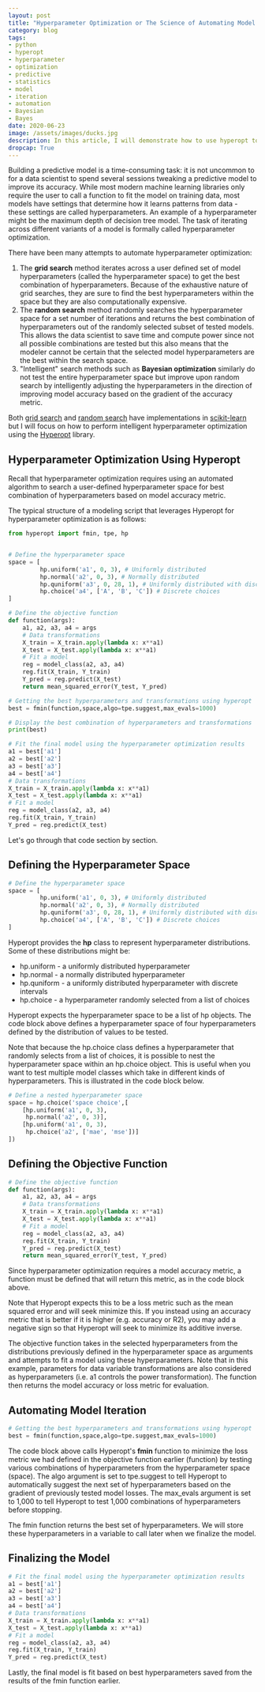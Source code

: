 ```yaml
---
layout: post
title: "Hyperparameter Optimization or The Science of Automating Model Iteration"
category: blog
tags: 
- python 
- hyperopt 
- hyperparameter 
- optimization 
- predictive
- statistics
- model 
- iteration
- automation
- Bayesian
- Bayes
date: 2020-06-23
image: /assets/images/ducks.jpg
description: In this article, I will demonstrate how to use hyperopt to optimize model hyperparameters.
dropcap: True
---
```


Building a predictive model is a time-consuming task: it is not uncommon to for a data scientist to spend several sessions tweaking a predictive model to improve its accuracy. While most modern machine learning libraries only require the user to call a function to fit the model on training data, most models have settings that determine how it learns patterns from data - these settings are called hyperparameters. An example of a hyperparameter might be the maximum depth of decision tree model. The task of iterating across different variants of a model is formally called hyperparameter optimization.

There have been many attempts to automate hyperparameter optimization:

1. The **grid search** method iterates across a user defined set of model hyperparameters (called the hyperparameter space) to get the best combination of hyperparameters. Because of the exhaustive nature of grid searches, they are sure to find the best hyperparameters within the space but they are also computationally expensive.
2. The **random search** method randomly searches the hyperparameter space for a set number of iterations and returns the best combination of hyperparameters out of the randomly selected subset of tested models. This allows the data scientist to save time and compute power since not all possible combinations are tested but this also means that the modeler cannot be certain that the selected model hyperparameters are the best within the search space.
3. "Intelligent" search methods such as **Bayesian optimization** similarly do not test the entire hyperparameter space but improve upon random search by intelligently adjusting the hyperparameters in the direction of improving model accuracy based on the gradient of the accuracy metric.

Both [grid search](https://scikit-learn.org/stable/modules/generated/sklearn.model_selection.GridSearchCV.html#sklearn.model_selection.GridSearchCV) and [random search](https://scikit-learn.org/stable/modules/generated/sklearn.model_selection.RandomizedSearchCV.html#sklearn.model_selection.RandomizedSearchCV) have implementations in [scikit-learn](https://scikit-learn.org/stable/modules/grid_search.html) but I will focus on how to perform intelligent hyperparameter optimization using the [Hyperopt](https://github.com/hyperopt/hyperopt) library.

## Hyperparameter Optimization Using Hyperopt

Recall that hyperparameter optimization requires using an automated algorithm to search a user-defined hyperparameter space for best combination of hyperparameters based on model accuracy metric. 

The typical structure of a modeling script that leverages Hyperopt for hyperparameter optimization is as follows:

```python
from hyperopt import fmin, tpe, hp


# Define the hyperparameter space
space = [
         hp.uniform('a1', 0, 3), # Uniformly distributed
         hp.normal('a2', 0, 3), # Normally distributed
         hp.quniform('a3', 0, 28, 1), # Uniformly distributed with discrete intervals
    	 hp.choice('a4', ['A', 'B', 'C']) # Discrete choices
]

# Define the objective function
def function(args):
    a1, a2, a3, a4 = args
    # Data transformations
    X_train = X_train.apply(lambda x: x**a1)
    X_test = X_test.apply(lambda x: x**a1)
    # Fit a model
    reg = model_class(a2, a3, a4)
    reg.fit(X_train, Y_train)
    Y_pred = reg.predict(X_test)
    return mean_squared_error(Y_test, Y_pred)

# Getting the best hyperparameters and transformations using hyperopt
best = fmin(function,space,algo=tpe.suggest,max_evals=1000)

# Display the best combination of hyperparameters and transformations
print(best)

# Fit the final model using the hyperparameter optimization results
a1 = best['a1']
a2 = best['a2']
a3 = best['a3']
a4 = best['a4']
# Data transformations
X_train = X_train.apply(lambda x: x**a1)
X_test = X_test.apply(lambda x: x**a1)
# Fit a model
reg = model_class(a2, a3, a4)
reg.fit(X_train, Y_train)
Y_pred = reg.predict(X_test)
```

Let's go through that code section by section.

## Defining the Hyperparameter Space

```python
# Define the hyperparameter space
space = [
         hp.uniform('a1', 0, 3), # Uniformly distributed
         hp.normal('a2', 0, 3), # Normally distributed
         hp.quniform('a3', 0, 28, 1), # Uniformly distributed with discrete intervals
    	 hp.choice('a4', ['A', 'B', 'C']) # Discrete choices
]
```

Hyperopt provides the **hp** class to represent hyperparameter distributions. Some of these distributions might be:

* hp.uniform - a uniformly distributed hyperparameter
* hp.normal - a normally distributed hyperparameter
* hp.quniform - a uniformly distributed hyperparameter with discrete intervals
* hp.choice - a hyperparameter randomly selected from a list of choices

Hyperopt expects the hyperparameter space to be a list of hp objects. The code block above defines a hyperparameter space of four hyperparameters defined by the distribution of values to be tested.

Note that because the hp.choice class defines a hyperparameter that randomly selects from a list of choices, it is possible to nest the hyperparameter space within an hp.choice object. This is useful when you want to test multiple model classes which take in different kinds of hyperparameters. This is illustrated in the code block below.

```python
# Define a nested hyperparameter space
space = hp.choice('space choice',[
    [hp.uniform('a1', 0, 3),
     hp.normal('a2', 0, 3)],
    [hp.uniform('a1', 0, 3),
     hp.choice('a2', ['mae', 'mse'])]
])
```

## Defining the Objective Function

```python
# Define the objective function
def function(args):
    a1, a2, a3, a4 = args
    # Data transformations
    X_train = X_train.apply(lambda x: x**a1)
    X_test = X_test.apply(lambda x: x**a1)
    # Fit a model
    reg = model_class(a2, a3, a4)
    reg.fit(X_train, Y_train)
    Y_pred = reg.predict(X_test)
    return mean_squared_error(Y_test, Y_pred)
```

Since hyperparameter optimization requires a model accuracy metric, a function must be defined that will return this metric, as in the code block above.

Note that Hyperopt expects this to be a loss metric such as the mean squared error and will seek minimize this. If you instead using an accuracy metric that is better if it is higher (e.g. accuracy or R2), you may add a negative sign so that Hyperopt will seek to minimize its additive inverse.

The objective function takes in the selected hyperparameters from the distributions previously defined in the hyperparameter space as arguments and attempts to fit a model using these hyperparameters. Note that in this example, parameters for data variable transformations are also considered as hyperparameters (i.e. a1 controls the power transformation). The function then returns the model accuracy or loss metric for evaluation.

## Automating Model Iteration

```python
# Getting the best hyperparameters and transformations using hyperopt
best = fmin(function,space,algo=tpe.suggest,max_evals=1000)
```

The code block above calls Hyperopt's **fmin** function to minimize the loss metric we had defined in the objective function earlier (function) by testing various combinations of hyperparameters from the hyperparameter space (space). The algo argument is set to tpe.suggest to tell Hyperopt to automatically suggest the next set of hyperparameters based on the gradient of previously tested model losses. The max_evals argument is set to 1,000 to tell Hyperopt to test 1,000 combinations of hyperparameters before stopping.

The fmin function returns the best set of hyperparameters. We will store these hyperparameters in a variable to call later when we finalize the model.

## Finalizing the Model

```python
# Fit the final model using the hyperparameter optimization results
a1 = best['a1']
a2 = best['a2']
a3 = best['a3']
a4 = best['a4']
# Data transformations
X_train = X_train.apply(lambda x: x**a1)
X_test = X_test.apply(lambda x: x**a1)
# Fit a model
reg = model_class(a2, a3, a4)
reg.fit(X_train, Y_train)
Y_pred = reg.predict(X_test)
```

Lastly, the final model is fit based on best hyperparameters saved from the results of the fmin function earlier.
